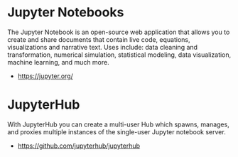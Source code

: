 # Jupyter Notebooks
The Jupyter Notebook is an open-source web application that allows you to create and share documents that contain live code, equations, visualizations and narrative text. Uses include: data cleaning and transformation, numerical simulation, statistical modeling, data visualization, machine learning, and much more.
- https://jupyter.org/

# JupyterHub
With JupyterHub you can create a multi-user Hub which spawns, manages, and proxies multiple instances of the single-user Jupyter notebook server.
- https://github.com/jupyterhub/jupyterhub